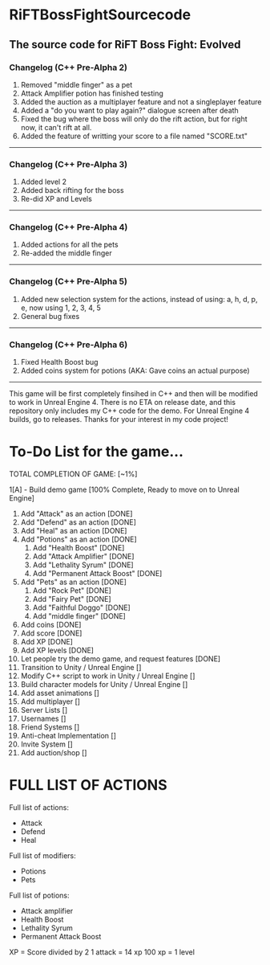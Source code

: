 # RiFTBossFightSourcecode
The source code for RiFT Boss Fight: Evolved
------------------------------------------
### Changelog (C++ Pre-Alpha 2)
1. Removed "middle finger" as a pet
2. Attack Amplifier potion has finished testing
3. Added the auction as a multiplayer feature and not a singleplayer feature
4. Added a "do you want to play again?" dialogue screen after death
5. Fixed the bug where the boss will only do the rift action, but for right now, it can't rift at all.
6. Added the feature of writting your score to a file named "SCORE.txt"
------------------------------------------
### Changelog (C++ Pre-Alpha 3)
1. Added level 2
2. Added back rifting for the boss
3. Re-did XP and Levels
------------------------------------------
### Changelog (C++ Pre-Alpha 4)
1. Added actions for all the pets
2. Re-added the middle finger
------------------------------------------
### Changelog (C++ Pre-Alpha 5)
1. Added new selection system for the actions, instead of using: a, h, d, p, e, now using 1, 2, 3, 4, 5
2. General bug fixes
------------------------------------------
### Changelog (C++ Pre-Alpha 6)
1. Fixed Health Boost bug
2. Added coins system for potions (AKA: Gave coins an actual purpose)
------------------------------------------
This game will be first completely finsihed in C++ and then will be modified to work in Unreal Engine 4.
There is no ETA on release date, and this repository only includes my C++ code for the demo. For Unreal Engine 4 builds, go to releases.
Thanks for your interest in my code project!

# To-Do List for the game...

TOTAL COMPLETION OF GAME: [~1%]

1[A] - Build demo game [100% Complete, Ready to move on to Unreal Engine]
   1. Add "Attack" as an action [DONE]
   2. Add "Defend" as an action [DONE]
   3. Add "Heal" as an action [DONE]
   4. Add "Potions" as an action [DONE]
      1. Add "Health Boost" [DONE]
      2. Add "Attack Amplifier" [DONE]
      3. Add "Lethality Syrum" [DONE]
      4. Add "Permanent Attack Boost" [DONE]
   5. Add "Pets" as an action [DONE]
      1. Add "Rock Pet" [DONE]
      2. Add "Fairy Pet" [DONE]
      3. Add "Faithful Doggo" [DONE]
      4. Add "middle finger" [DONE]
   6. Add coins [DONE]
   7. Add score [DONE]
   8. Add XP [DONE]
   9. Add XP levels [DONE]
7. Let people try the demo game, and request features [DONE]
8. Transition to Unity / Unreal Engine []
9. Modify C++ script to work in Unity / Unreal Engine []
10. Build character models for Unity / Unreal Engine []
11. Add asset animations []
12. Add multiplayer []
  1. Server Lists []
  2. Usernames []
  3. Friend Systems []
  4. Anti-cheat Implementation []
  5. Invite System []
  6. Add auction/shop []

# FULL LIST OF ACTIONS

Full list of actions:
- Attack
- Defend
- Heal

Full list of modifiers:
- Potions
- Pets

Full list of potions:
- Attack amplifier
- Health Boost
- Lethality Syrum
- Permanent Attack Boost

XP = Score divided by 2
1 attack = 14 xp
100 xp = 1 level
